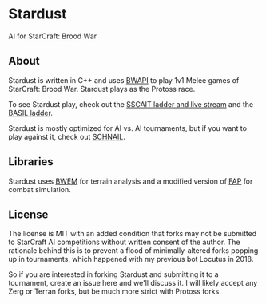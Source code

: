 # Stardust
AI for StarCraft: Brood War

## About
Stardust is written in C++ and uses [BWAPI](https://github.com/bwapi/bwapi) to play 1v1 Melee games of StarCraft: Brood War. Stardust plays as the Protoss race.

To see Stardust play, check out the [SSCAIT ladder and live stream](https://sscaitournament.com/) and the [BASIL ladder](https://basil.bytekeeper.org/).

Stardust is mostly optimized for AI vs. AI tournaments, but if you want to play against it, check out [SCHNAIL](https://schnail.com/).

## Libraries

Stardust uses [BWEM](http://bwem.sourceforge.net/) for terrain analysis and a modified version of [FAP](https://github.com/N00byEdge/FAP) for combat simulation.

## License

The license is MIT with an added condition that forks may not be submitted to StarCraft AI competitions without written consent of the author. The rationale behind this is to prevent a flood of minimally-altered forks popping up in tournaments, which happened with my previous bot Locutus in 2018.

So if you are interested in forking Stardust and submitting it to a tournament, create an issue here and we'll discuss it. I will likely accept any Zerg or Terran forks, but be much more strict with Protoss forks. 
